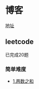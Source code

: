 # 博客
[地址](http://mhkz.github.io)

## leetcode
已完成20题

### 简单难度
- [1.两数之和](./docs/leetcode-algorithm/docs/1.两数之和.md)